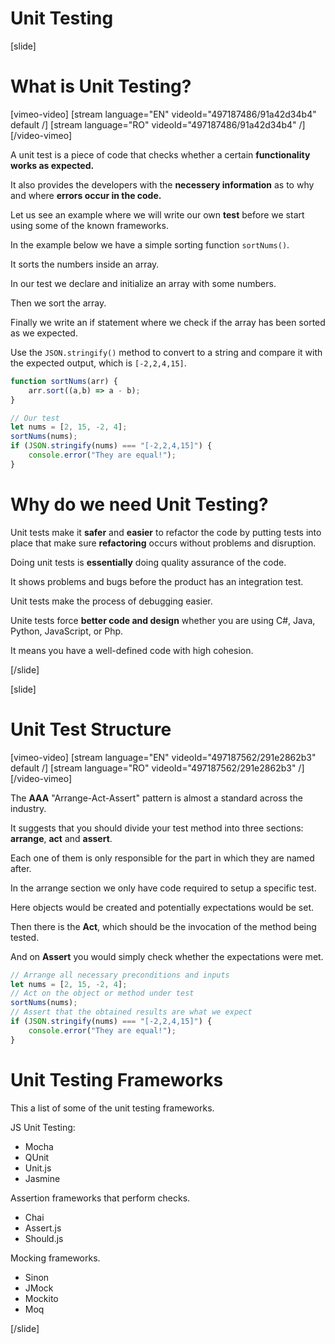 # Unit Testing

[slide]

# What is Unit Testing?

[vimeo-video]
[stream language="EN" videoId="497187486/91a42d34b4" default /]
[stream language="RO" videoId="497187486/91a42d34b4"  /]
[/video-vimeo]

A unit test is a piece of code that checks whether a certain **functionality works as expected.**

It also provides the developers with the **necessery information** as to why and where **errors occur in the code.**

Let us see an example where we will write our own **test** before we start using some of the known frameworks.

In the example below we have a simple sorting function `sortNums()`. 

It sorts the numbers inside an array.

In our test we declare and initialize an array with some numbers.

Then we sort the array.

Finally we write an if statement where we check if the array has been sorted as we expected.

Use the `JSON.stringify()` method to convert to a string and compare it with the expected output, which is `[-2,2,4,15]`.

```js live
function sortNums(arr) {
    arr.sort((a,b) => a - b);
}

// Our test
let nums = [2, 15, -2, 4];
sortNums(nums);
if (JSON.stringify(nums) === "[-2,2,4,15]") {
    console.error("They are equal!");
}
```

# Why do we need Unit Testing?

Unit tests make it **safer** and **easier** to refactor the code by putting tests into place that make sure **refactoring** occurs without problems and disruption.

Doing unit tests is **essentially** doing quality assurance of the code. 

It shows problems and bugs before the product has an integration test.

Unit tests make the process of debugging easier.

Unite tests force **better code and design** whether you are using C\#, Java, Python, JavaScript, or Php. 

It means you have a well-defined code with high cohesion.

[/slide]

[slide]

# Unit Test Structure

[vimeo-video]
[stream language="EN" videoId="497187562/291e2862b3" default /]
[stream language="RO" videoId="497187562/291e2862b3"  /]
[/video-vimeo]

The **AAA** "Arrange-Act-Assert" pattern is almost a standard across the industry. 

It suggests that you should divide your test method into three sections: **arrange**, **act** and **assert**.

Each one of them is only responsible for the part in which they are named after.

In the arrange section we only have code required to setup a specific test. 

Here objects would be created and potentially expectations would be set.

Then there is the **Act**, which should be the invocation of the method being tested. 

And on **Assert** you would simply check whether the expectations were met.

```js
// Arrange all necessary preconditions and inputs
let nums = [2, 15, -2, 4];
// Act on the object or method under test
sortNums(nums);
// Assert that the obtained results are what we expect
if (JSON.stringify(nums) === "[-2,2,4,15]") {
    console.error("They are equal!");
}
```

# Unit Testing Frameworks

This a list of some of the unit testing frameworks.

JS Unit Testing:
- Mocha
- QUnit
- Unit.js
- Jasmine

Assertion frameworks that perform checks.
- Chai
- Assert.js
- Should.js

Mocking frameworks.
- Sinon
- JMock
- Mockito
- Moq

[/slide]